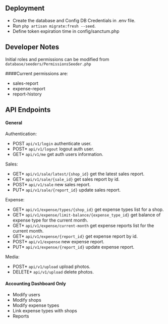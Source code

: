 ## Deployment

- Create the database and Config DB Credentials in .env file.
- Run `php artisan migrate:fresh --seed`.
- Define token expiration time in config/sanctum.php

## Developer Notes

Initial roles and permissions can be modified from `database/seeders/PermissionsSeeder.php`

####Current permissions are:
- sales-report
- expense-report
- report-history


## API Endpoints
#### General 

Authentication:
- POST `api/v1/login` authenticate user.
- POST* `api/v1/logout` logout auth user.
- GET* `api/v1/me` get auth users information.

Sales:
- GET* `api/v1/sale/latest/{shop_id}` get the latest sales report.
- GET* `api/v1/sale/{sale_id}` get sales report by id.
- POST* `api/v1/sale` new sales report.
- PUT* `api/v1/sale/{report_id}` update sales report.

Expense:
- GET* `api/v1/expense/types/{shop_id}` get expense types list for a shop.
- GET* `api/v1/expense/limit-balance/{expense_type_id}` get balance of expense type for the current month.
- GET* `api/v1/expense/current-month` get expense reports list for the current month.
- GET* `api/v1/expense/{report_id}` get expense report by id.
- POST* `api/v1/expense` new expense report.
- PUT* `api/v1/expense/{report_id}` update expense report.

Media:
- POST* `api/v1/upload` upload photos.
- DELETE* `api/v1/upload` delete photos.

#### Accounting Dashboard Only
- Modify users
- Modify shops
- Modify expense types
- Link expense types with shops
- Reports
